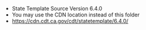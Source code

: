 
- State Template Source Version 6.4.0
- You may use the CDN location instead of this folder 
- https://cdn.cdt.ca.gov/cdt/statetemplate/6.4.0/